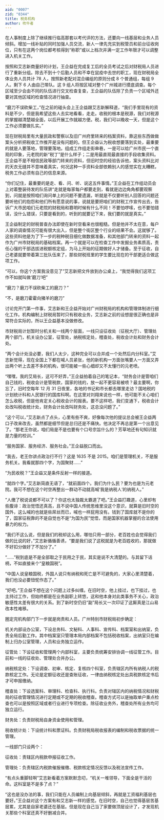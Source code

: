 ```yaml
---
aid: "0007"
zid: "0344"
title: 税务机构
author: 吹牛者
---
```


在人事制度上除了继续推行临高那套以考代评的方法，还要向一线基层和业务人员倾斜。增加一线补贴的同时加强人员交流，新人一律先充实到税管员和前台征收岗位，只有在这两个岗位都考核得到“称职”或以上档次并满一定工作年限才可以调整进入机关工作。

按照和艾志新商量好的计划，王企益在完成复工后的全员考试之后对财税局人员进行了重新分组。除去不到十个后勤人员和不幸在鼠疫中去世的职工，现在财税局全体业务人员共计 78 人，按照新老配对混合编组的原则分成 8 个普通组，每组 9 人。剩下 6 人由自己带队。这 9 组人将按区域对整个广州城进行摸底调查。每个区域至少会由不同的队伍进行交叉检查复查，王企益的队伍除了负责一个区域外还要对其他区域的检查情况进行抽查。

“磨刀不误砍柴工，”在之前的碰头会上王企益跟艾志新解释道，“我们手里现有的资料是不少，但是我希望这些人去实地看看，走走。收税的根本是税源，我们对税源的掌握越清楚越全面，以后开展工作就越方便。税，我们可以晚收一天，但是这个工作必须要做扎实。”

现在财税局里有大量民政和警察以及旧广州府里转来的档案资料，靠这些东西做做案头分析把税收工作推开是没有问题的。但王企益认为税收想要落到实处，最重要的就是人要落地，管理要落地。组成工作组走街串巷，一是可以给广州市民一个直观的印象，元老院的新“税丁”是什么样子；二是用最直观最直接的手段收集资料。王企益不是不相信民政等部门转来的资料，但旧时空的经验告诉他，案头资料比对的天衣无缝并不意味着真实，何况这种一手资料全部依赖别人的感觉实在太糟糕，税务工作必须有自己的信息来源。

“你们记住，最重要的是走、看、问、听、说这五件事情。”王企益在工作组动员会上对着整装待发的队伍讲“走就是每家每户都要走到，看就是边边角角都要观察到，问就是按照咱们询问单上的问题不要遗漏，听就是不仅要听别人回答的问题还要听他们的抱怨和他们所有愿意说的事，说就是要把咱们的财税工作宣传出去，告诉广大市民咱们元老院的财税局和篡明时候有什么不同！不要怕啰嗦，也不要怕错误，没什么错误，只要是看到的，听到的就要记下来，我们要的就是真实。”

王企益制定的财税普查办法即使在新时空看来也很粗糙。但是他并不太在意，每户人家的调查情况可能有很大出入，但是整个街区整个行业的结果不会。这就够了。这些资料他是为了下一步的税种税目细化做数据准备，和其他部门转来的资料一起作为广州市财税局的基础档案。再一个就是可以在检查工作中发掘业务素质高，责任心强的干部选拔进税额核定组，为马上开始的征期做好人才储备。至于征收，自己老婆就要带着第三批队伍来了，那些财税班里的学生要比现在的干部更适合做这项工作。

“可以，你这个方案我没意见了”艾志新把文件放到办公桌上，“我觉得我们这项工作不如就叫做‘磨刀’吧”

“磨刀？磨刀不误砍柴工的磨刀？”

“不，是磨刀霍霍向猪羊的磨刀”

讨论完开门第一件事，艾志新和王企益开始对广州财税局的机构和管理体制进行细化工作。机构编制上财税局暂时只有税收业务，艾志新之前的设想是很正确也是非常符合实际的，所以王企益基本没做修改。

市财税局计划暂时分机关和一线两个层面，一线只设征收处（征税大厅）、管理处两个部门，机关设办公室，征管处，纳税核定处，稽查处，税收会计处和财务会计处。

“两个会计处没必要，我们人太少，这种完全可以合并成一个处然后内分科室。”艾志新觉得，现在全国上下都在喊人员紧张，他的新机构一方面张嘴要人一方面又弄出两个听上去差不多的机构，很可能被一些心细却又不太懂行的元老喷。

“嘿嘿，我的艾局长，这可不好弄，”王企益拍着自己的笔记本，“财务会计是管咱们自己钱的，税收会计是管税款，国家的钱的，放一起不更容易被喷？最主要啊，你忘了，旧时空每年 12 月 31 日夜里，各地的书记和市长都去哪里走访？国地税的计划统计科和人民银行的国库科啊。在这里对刘翔来说也一样，他可能不关心咱们怎么收税，但是他肯定关心税收会计的报表。要不这样吧，我们变通下，税收会计处改叫税收统计处，财务会计处改叫财务处，这总没问题了。”

“这个可以，”艾志新点了点头，心里有些不爽，好像每次他的提议总会被王企益两口子改来改去，虽然都是细节但是总归还是不痛快。他决定不再总是第一个出意见了。“那老王你说，咱们局是不是也要有个口号宗旨什么的？芳草地还有句知识就是力量的校训。”

“服务国家、服务经济、服务社会。”王企益脱口而出。

“我去，老王你讲点政治行不行？这是 1635 不是 2015。咱们是管理机关，不是服务机关。我看就那四个字，为国聚财……”

“为民收税？”王企益又是条件反射一样的接道。

“就四个字。”艾志新简直无语了，“就前面四个。我们为什么民？要为也是为元老院。我可不想在这个时空再整出一群动不动就高喊‘我是纳税人’的纳税人。”

“人缴了税说说都不可以了？你这也太独裁太霸道了吧。”王企益打趣道，心里却有些腹诽：政治觉悟还真高，且不说中国人传统思维里没这个意识，就算是旧时空的国外，这么喊的也就是些屌丝而已，喊也一样屁用没有。钱到了国库就不是你的了，国家征税靠的不是自觉也不是“为国为民”觉悟，而是国家机器掌握的合法使用暴力的权力。

“我们不这么说，但是我们的税却这么用，哪怕只用一部分，老百姓也会觉得我们做的比说的好，”艾志新循循善诱，“要是我们说了这税就是为老百姓收的，那就做不好扣分做好了不加分了。”

“……”税到底是不是全部取之于民用之于民，其实是说不大清楚的。与其留下话柄，不如直接来个“皇粮国税”。

“中国人说皇粮国税，外国人说只有纳税和死亡是不可避免的，大家心里清楚着，我们也没必要忸怩作态了。”

“好吧。”王企益不想在这个问题上过多纠缠。在旧时空，他上挂过，也下挂过，也主持过工作，但始终都是在业务副职上转悠，这和他本身对此类事务不关心，政治敏感性太差有很大的关系。到了新时空仍旧“副”局长又一次印证了这厮真是江山易改本性难移。

圈定完机构部门下一步就是岗责和人员。广州特别市财税局初步确定：

机关内部设办公室，下设总务科、文秘科、人事科、宣传科、档案室和出纳室，负责全局后勤工作。其中档案室只管理本局内部档案不包括税收档案，出纳室只在编制上归办公室管理，人员和业务独立运作。

征管处：下设征收和管理两个内部科室，主要负责统筹安排协调一线征管工作。目前和一线的征收处、管理处合并办公。

纳税核定处：下设调查、初审、核定、复核四个科室，负责辖区内所有纳税人的税款核定工作。无论是定额征收还是查账征收，一律由纳税核定处出具税款核定书后才可申报缴纳。

稽查处：下设选案科、审理科、检查科、执行科。负责对辖区内的纳税情况和财税局的征收管理情况进行定期或不定期的税收稽查。稽查方式可以是抽取单户重点检查也可以是按照区域或者行业进行专项检查。除征收业务外，稽查处所有业务均可独立运行。

财务处：负责财税局自身资金使用和管理。

税收统计处：下设统计科和票证科。负责财税局税收报表的编制和税收票据的统一管理。

一线部门只设两个：

征收处：责辖区内税款申报征收工作。

管理处：负责辖区内税款催报催缴、税款核定情况反馈以及税法宣传工作。

“有点头重脚轻啊”艾志新看着方案默默念叨，“机关一堆领导，下面全是干活的命。这科室是不是多了点？”

“这也是没办法的事，我们只能在人员编制上向基层倾斜，再就是工资福利基层也要好。”王企益对这个方案有和艾志新一样的感觉。在旧时空，自己也觉得基层苦基层累，尤其是自家老婆还在基层。但是现在自己当了家要做顶层设计了，才发现机关那些个科室还真不好删减合并。
